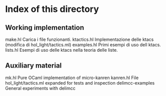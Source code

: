 # Index of this directory

## Working implementation

make.hl         Carica i file funzionanti.
ktactics.hl     Implementazione delle ktacs (modifica di hol_light/tactics.ml)
examples.hl     Primi esempi di uso dell ktacs.
lists.hl        Esempi di uso delle ktacs nella teoria delle liste. 

## Auxiliary material

mk.hl             Pure OCaml implementation of micro-kanren
kanren.hl         File hol_light/tactics.ml expanded for tests and inspection
delimcc-examples  General experiments with delimcc
